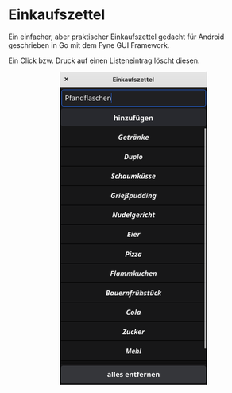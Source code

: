 # Einkaufszettel
<p>Ein einfacher, aber praktischer Einkaufszettel gedacht für Android geschrieben in Go mit dem Fyne GUI Framework.</p>
<p>Ein Click bzw. Druck auf einen Listeneintrag löscht diesen.</p>
<p align="center"><img src="screenshot.png" alt="Screenshot"></p>
